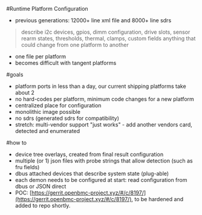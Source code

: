 #Runtime Platform Configuration

- previous generations: 12000+ line xml file and 8000+ line sdrs
 
>describe i2c devices, gpios, dimm configuration, drive slots, sensor rearm states, 
>thresholds, thermal, clamps, custom fields anything that could change from one platform to another

- one file per platform
- becomes difficult with tangent platforms

#goals

- platform ports in less than a day, our current shipping platforms take about 2
- no hard-codes per platform, minimum code changes for a new platform
- centralized place for configuration
- monolithic image possible
- no sdrs (generated sdrs for compatibility)
- stretch: multi-vendor support "just works" - add another vendors card, detected and enumerated

#how to

- device tree overlays, created from final result configuration
- multiple (or 1) json files with probe strings that allow detection (such as fru fields)
- dbus attached devices that describe system state (plug-able)
- each demon needs to be configured at start: read configuration from dbus or JSON direct
- POC: [https://gerrit.openbmc-project.xyz/#/c/8197/](https://gerrit.openbmc-project.xyz/#/c/8197/), to be hardened and added to repo shortly.